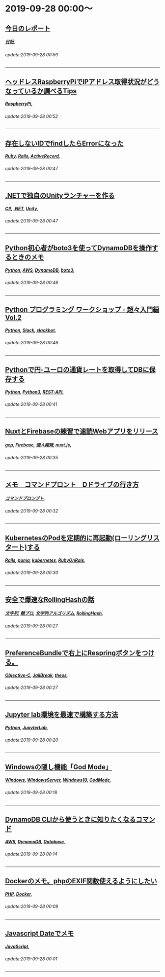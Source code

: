 # 2019-09-28 00:00～
## [今日のレポート](https://qiita.com/zebraheart07/items/befbc559170fb1fb6f19)
##### [日記](https://qiita.com/tags/日記), 
###### update:2019-09-28 00:59
---
## [ヘッドレスRaspberryPiでIPアドレス取得状況がどうなっているか調べるTips](https://qiita.com/nanbuwks/items/29d68fbda6f50950a050)
##### [RaspberryPi](https://qiita.com/tags/RaspberryPi), 
###### update:2019-09-28 00:52
---
## [存在しないIDでfindしたらErrorになった](https://qiita.com/YNYS2020/items/9e0131d110fdf61b42e8)
##### [Ruby](https://qiita.com/tags/Ruby), [Rails](https://qiita.com/tags/Rails), [ActiveRecord](https://qiita.com/tags/ActiveRecord), 
###### update:2019-09-28 00:47
---
## [.NETで独自のUnityランチャーを作る](https://qiita.com/Hirai0827/items/fe9dda53e8e643ace325)
##### [C#](https://qiita.com/tags/C#), [.NET](https://qiita.com/tags/.NET), [Unity](https://qiita.com/tags/Unity), 
###### update:2019-09-28 00:47
---
## [Python初心者がboto3を使ってDynamoDBを操作するときのメモ](https://qiita.com/hiroyuki7/items/8743d99c8e718d31b631)
##### [Python](https://qiita.com/tags/Python), [AWS](https://qiita.com/tags/AWS), [DynamoDB](https://qiita.com/tags/DynamoDB), [boto3](https://qiita.com/tags/boto3), 
###### update:2019-09-28 00:46
---
## [Python プログラミング ワークショップ - 超々入門編 Vol.2](https://qiita.com/syamane/items/8c16c5d01331f60e848d)
##### [Python](https://qiita.com/tags/Python), [Slack](https://qiita.com/tags/Slack), [slackbot](https://qiita.com/tags/slackbot), 
###### update:2019-09-28 00:46
---
## [Pythonで円-ユーロの通貨レートを取得してDBに保存する](https://qiita.com/xxbxxqxx/items/a8be5426d1ada4338748)
##### [Python](https://qiita.com/tags/Python), [Python3](https://qiita.com/tags/Python3), [REST-API](https://qiita.com/tags/REST-API), 
###### update:2019-09-28 00:41
---
## [NuxtとFirebaseの練習で速読Webアプリをリリース](https://qiita.com/flowphantom/items/cfdcd73e2936ec5e6ba4)
##### [gcp](https://qiita.com/tags/gcp), [Firebase](https://qiita.com/tags/Firebase), [個人開発](https://qiita.com/tags/個人開発), [nuxt.js](https://qiita.com/tags/nuxt.js), 
###### update:2019-09-28 00:35
---
## [メモ　コマンドプロント　Dドライブの行き方](https://qiita.com/_Mutsumi_/items/0eaa53c3f3614d9eac91)
##### [コマンドプロンプト](https://qiita.com/tags/コマンドプロンプト), 
###### update:2019-09-28 00:32
---
## [KubernetesのPodを定期的に再起動(ローリングリスタート)する](https://qiita.com/k5trismegistus/items/9ad43a97a812a4e349ec)
##### [Rails](https://qiita.com/tags/Rails), [puma](https://qiita.com/tags/puma), [kubernetes](https://qiita.com/tags/kubernetes), [RubyOnRais](https://qiita.com/tags/RubyOnRais), 
###### update:2019-09-28 00:30
---
## [安全で爆速なRollingHashの話](https://qiita.com/keymoon/items/11fac5627672a6d6a9f6)
##### [文字列](https://qiita.com/tags/文字列), [競プロ](https://qiita.com/tags/競プロ), [文字列アルゴリズム](https://qiita.com/tags/文字列アルゴリズム), [RollingHash](https://qiita.com/tags/RollingHash), 
###### update:2019-09-28 00:27
---
## [PreferenceBundleで右上にRespringボタンをつける。](https://qiita.com/Rowl_JB/items/1815e0db1b1959c9910d)
##### [Objective-C](https://qiita.com/tags/Objective-C), [JailBreak](https://qiita.com/tags/JailBreak), [theos](https://qiita.com/tags/theos), 
###### update:2019-09-28 00:27
---
## [Jupyter lab環境を最速で構築する方法](https://qiita.com/Olivine-Ryo/items/e11aa854dd90034d8c4c)
##### [Python](https://qiita.com/tags/Python), [JupyterLab](https://qiita.com/tags/JupyterLab), 
###### update:2019-09-28 00:20
---
## [Windowsの隠し機能「God Mode」](https://qiita.com/satken2/items/e3ca8da6ad6c268984ac)
##### [Windows](https://qiita.com/tags/Windows), [WindowsServer](https://qiita.com/tags/WindowsServer), [Windows10](https://qiita.com/tags/Windows10), [GodMode](https://qiita.com/tags/GodMode), 
###### update:2019-09-28 00:18
---
## [DynamoDB CLIから使うときに知りたくなるコマンド](https://qiita.com/hiroyuki7/items/16fcf75a61e6fc68423b)
##### [AWS](https://qiita.com/tags/AWS), [DynamoDB](https://qiita.com/tags/DynamoDB), [Database](https://qiita.com/tags/Database), 
###### update:2019-09-28 00:14
---
## [Dockerのメモ。phpのEXIF関数使えるようにしたい](https://qiita.com/dokkoisho/items/c24d4331f1275ff0db28)
##### [PHP](https://qiita.com/tags/PHP), [Docker](https://qiita.com/tags/Docker), 
###### update:2019-09-28 00:09
---
## [Javascript Dateでメモ](https://qiita.com/dokkoisho/items/0739d78a656b4c8e9377)
##### [JavaScript](https://qiita.com/tags/JavaScript), 
###### update:2019-09-28 00:01
---





